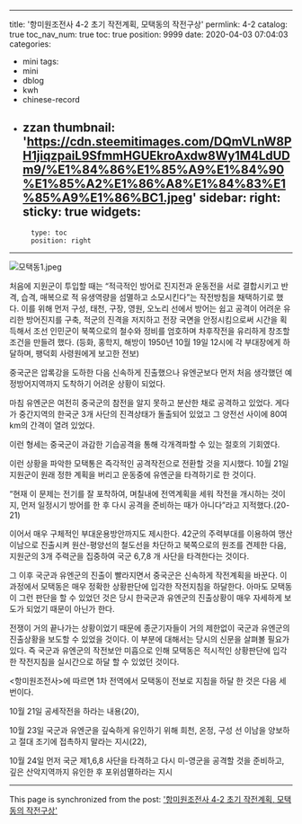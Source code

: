 
---
title: '항미원조전사 4-2 초기 작전계획, 모택동의 작전구상'
permlink: 4-2
catalog: true
toc_nav_num: true
toc: true
position: 9999
date: 2020-04-03 07:04:03
categories:
- mini
tags:
- mini
- dblog
- kwh
- chinese-record
- zzan
thumbnail: 'https://cdn.steemitimages.com/DQmVLnW8PH1jiqzpaiL9SfmmHGUEkroAxdw8Wy1M4LdUDm9/%E1%84%86%E1%85%A9%E1%84%90%E1%85%A2%E1%86%A8%E1%84%83%E1%85%A9%E1%86%BC1.jpeg'
sidebar:
    right:
        sticky: true
widgets:
    -
        type: toc
        position: right
---


![모택동1.jpeg](https://cdn.steemitimages.com/DQmVLnW8PH1jiqzpaiL9SfmmHGUEkroAxdw8Wy1M4LdUDm9/%E1%84%86%E1%85%A9%E1%84%90%E1%85%A2%E1%86%A8%E1%84%83%E1%85%A9%E1%86%BC1.jpeg)


처음에 지원군이 투입할 때는 “적극적인 방어로 진지전과 운동전을 서로 결합시키고 반격, 습격, 매복으로 적 유생역량을 섬멸하고 소모시킨다”는 작전방침을 채택하기로 했다. 이를 위해 먼저 구성, 태천, 구장, 영원, 오노리 선에서 방어는 쉽고 공격이 어려운 유리한 방어진지를 구축, 적군의 진격을 저지하고 전장 국면을 안정시킴으로써 시간을 획득해서 조선 인민군이 북쪽으로의 철수와 정비를 엄호하며 차후작전을 유리하게 창조할 조건을 만들려 했다. (등화, 홍학지, 해방이 1950년 10월 19일 12시에 각 부대장에게 하달하며, 팽덕회 사령원에게 보고한 전보)

중국군은 압록강을 도하한 다음 신속하게 진출했으나 유엔군보다 먼저 처음 생각했던 예정방어지역까지 도착하기 어려운 상황이 되었다. 

마침 유엔군은 여전히 중국군의 참전을 알지 못하고 분산한 채로 공격하고 있었다. 게다가 중간지역의 한국군 3개 사단의 진격상태가 돌출되어 있었고 그 양전선 사이에 80여 km의 간격이 열려 있었다. 

이런 형세는 중국군이 과감한 기습공격을 통해 각개격파할 수 있는 절호의 기회였다. 

이런 상황을 파악한 모택통은 즉각적인 공격작전으로 전환할 것을 지시했다. 10월 21일 지원군이 원래 정한 계획을 버리고 운동중에 유엔군을 타격하기로 한 것이다. 

“현재 이 문제는 전기를 잘 포착하여, 며칠내에 전역계획을 세워 작전을 개시하는 것이지, 먼저 일정시기 방어를 한 후 다시 공격을 준비하는 때가 아니다”라고 지적했다.(20-21) 

이어서 매우 구체적인 부대운용방안까지도 제시한다. 42군의 주력부대를 이용하여 맹산 이남으로 진출시켜 원산-평양선의 철도선을 차단하고 북쪽으로의 원조를 견제한 다음, 지원군의 3개 주력군을 집중하여 국군 6,7,8 개 사단을 타격한다는 것이다. 

그 이후 국군과 유엔군의 진출이 빨라지면서 중국군은 신속하게 작전계획을 바꾼다. 이 과정에서 모택동은 매우 정확한 상황판단에 입각한 작전지침을 하달한다. 아마도 모택동이 그런 판단을 할 수 있었던 것은 당시 한국군과 유엔군의 진출상황이 매우 자세하게 보도가 되었기 때문이 아닌가 한다. 

전쟁이 거의 끝나가는 상황이었기 때문에 종군기자들이 거의 제한없이 국군과 유엔군의 진출상황을 보도할 수 있었을 것이다. 이 부분에 대해서는 당시의 신문을 살펴볼 필요가 있다. 즉 국군과 유엔군의 작전보안 미흡으로 인해 모택동은 적시적인 상황판단에 입각한 작전지침을 실시간으로 하달 할 수 있었던 것이다. 

<항미원조전사>에 따르면 1차 전역에서 모택동이 전보로 지침을 하달 한 것은 다음 세 번이다. 

10월 21일 공세작전을 하라는 내용(20), 

10월 23일 국군과 유엔군을 깊숙하게 유인하기 위해 희천, 온정, 구성 선 이남을 양보하고 절대 조기에 접촉하지 말라는 지시(22), 

10월 24일 먼저 국군 제1,6,8 사단을 타격하고 다시 미-영군을 공격할 것을 준비하고, 깊은 산악지역까지 유인한 후 포위섬멸하라는 지시

- - -

This page is synchronized from the post: ['항미원조전사 4-2 초기 작전계획, 모택동의 작전구상'](https://steemit.com/@wisdomandjustice/4-2)
